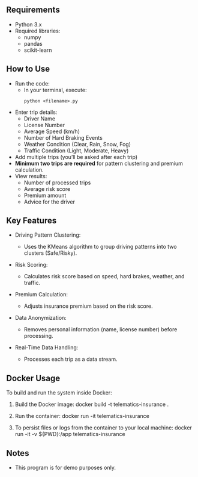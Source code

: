 ## Requirements

- Python 3.x
- Required libraries:
  - numpy
  - pandas
  - scikit-learn

## How to Use

- Run the code:
  - In your terminal, execute:
    ```
    python <filename>.py
    ```
- Enter trip details:
  - Driver Name
  - License Number
  - Average Speed (km/h)
  - Number of Hard Braking Events
  - Weather Condition (Clear, Rain, Snow, Fog)
  - Traffic Condition (Light, Moderate, Heavy)
- Add multiple trips (you’ll be asked after each trip)
- **Minimum two trips are required** for pattern clustering and premium calculation. 
- View results:
  - Number of processed trips
  - Average risk score
  - Premium amount
  - Advice for the driver


## Key Features

- Driving Pattern Clustering:
  - Uses the KMeans algorithm to group driving patterns into two clusters (Safe/Risky).

- Risk Scoring:
  - Calculates risk score based on speed, hard brakes, weather, and traffic.

- Premium Calculation:
  - Adjusts insurance premium based on the risk score.

- Data Anonymization:
  - Removes personal information (name, license number) before processing.

- Real-Time Data Handling:
  - Processes each trip as a data stream.
 
## Docker Usage

To build and run the system inside Docker:

1. Build the Docker image:
docker build -t telematics-insurance .

2. Run the container:
docker run -it telematics-insurance

3. To persist files or logs from the container to your local machine:
docker run -it -v ${PWD}:/app telematics-insurance
## Notes

- This program is for demo purposes only.
